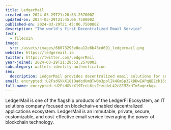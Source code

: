 ```yaml
---
title: LedgerMail
created-on: 2024-03-29T21:28:53.257000Z
updated-on: 2024-03-29T21:45:06.750000Z
published-on: 2024-03-29T21:45:06.750000Z
description: "The world's first Decentralized Email Service"
tech:
  - filecoin
image:
  src: /assets/images/66073295e0ea12e6b43cd691_ledgermail.png
website: https://ledgermail.io
twitter: https://twitter.com/LedgerMail
year-joined: 2024-03-29T21:28:53.257000Z
subcategory: wallets-identity-authentication
seo:
  description: LedgerMail provides decentralized email solutions for secure communication.
email: encrypted::U2FsdGVkX18iOadodUmQTwBo3polIk4GmSp32kDDwIAPqQBZck15sx89IPPNzH/W
full-name: encrypted::U2FsdGVkX19TrcL6isZ+zuUzL42c8EMZkHTm5aqnrkg=
---
```


LedgerMail is one of the flagship products of the LedgerFi Ecosystem, an IT solutions company focused on blockchain-enabled decentralized applications ecosystem. LedgerMail is an immutable, private, secure, customizable, and cost-effective email service leveraging the power of blockchain technology.
